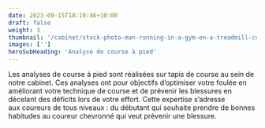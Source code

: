 ```yaml
---
date: 2023-09-15T18:19:46+10:00
draft: false
weight: 3
thumbnail: '/cabinet/stock-photo-man-running-in-a-gym-on-a-treadmill-concept-for-exercising-fitness-and-healthy-lifestyle-180557219.jpg'
images: ['']
heroSubHeading: 'Analyse de course à pied'
---
```


Les analyses de course à pied sont réalisées sur tapis de course au sein de notre cabinet. Ces analyses ont pour objectifs d’optimiser votre foulée en améliorant votre technique de course et de prévenir les blessures en décelant des déficits lors de votre effort.
Cette expertise s’adresse aux coureurs de tous niveaux : du débutant qui souhaite prendre de bonnes habitudes au coureur chevronné qui veut prévenir une blessure.